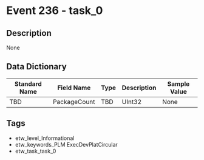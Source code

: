 # Event 236 - task_0

## Description
None

## Data Dictionary
|Standard Name|Field Name|Type|Description|Sample Value|
|---|---|---|---|---|
|TBD|PackageCount|TBD|UInt32|None|None|

## Tags
* etw_level_Informational
* etw_keywords_PLM ExecDevPlatCircular
* etw_task_task_0